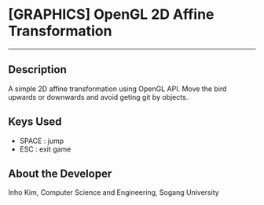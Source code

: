 # [GRAPHICS]  OpenGL 2D Affine Transformation
___

## Description

A simple 2D affine transformation using OpenGL API.
Move the bird upwards or downwards and avoid geting git by objects.

## Keys Used

- SPACE : jump
- ESC : exit game

## About the Developer
Inho Kim,
Computer Science and Engineering,
Sogang University

